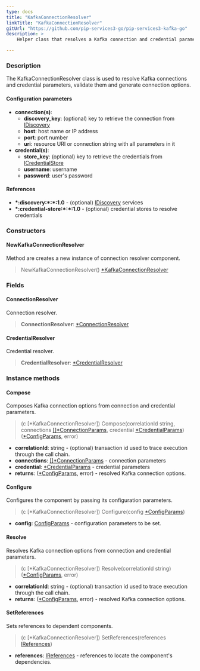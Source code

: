 ```yaml
---
type: docs
title: "KafkaConnectionResolver"
linkTitle: "KafkaConnectionResolver"
gitUrl: "https://github.com/pip-services3-go/pip-services3-kafka-go"
description: >
    Helper class that resolves a Kafka connection and credential parameters, validates them and generates connection options.

---
```


### Description

The KafkaConnectionResolver class is used to resolve Kafka connections and credential parameters, validate them and generate connection options.

#### Configuration parameters


- **connection(s)**:
    - **discovery_key**: (optional) key to retrieve the connection from [IDiscovery](../../../components/connect/idiscovery)
    - **host**: host name or IP address
    - **port**: port number
    - **uri**: resource URI or connection string with all parameters in it
- **credential(s)**:
    - **store_key**: (optional) key to retrieve the credentials from [ICredentialStore](../../../components/auth/icredential_store)
    - **username**: username
    - **password**: user's password

#### References

- **\*:discovery:\*:\*:1.0** - (optional) [IDiscovery](../../../components/connect/idiscovery) services
- **\*:credential-store:\*:\*:1.0** - (optional) credential stores to resolve credentials

### Constructors

#### NewKafkaConnectionResolver
Method are creates a new instance of connection resolver component.

> NewKafkaConnectionResolver() [*KafkaConnectionResolver]()

### Fields

<span class="hide-title-link">

#### ConnectionResolver
Connection resolver.
> **ConnectionResolver**: [*ConnectionResolver](../../../components/connect/connection_resolver)

#### CredentialResolver
Credential resolver.
> **CredentialResolver**: [*CredentialResolver](../../../components/auth/credential_resolver)

</span>


### Instance methods

#### Compose
Composes Kafka connection options from connection and credential parameters.

> (c [*KafkaConnectionResolver]) Compose(correlationId string, connections [[]*ConnectionParams](../../../components/connect/connection_params), credential [*CredentialParams](../../../components/auth/credential_params)) ([*ConfigParams](../../../commons/config/config_params), error)

- **correlationId**: string - (optional) transaction id used to trace execution through the call chain.
- **connections**: [[]*ConnectionParams](../../../components/connect/connection_params) - connection parameters
- **credential**: [*CredentialParams](../../../components/auth/credential_params) - credential parameters
- **returns**: ([*ConfigParams](../../../commons/config/config_params), error) - resolved Kafka connection options.


#### Configure
Configures the component by passing its configuration parameters.

> (c [*KafkaConnectionResolver]) Configure(config [*ConfigParams](../../../commons/config/config_params))

- **config**: [ConfigParams](../../../commons/config/config_params) - configuration parameters to be set.


#### Resolve
Resolves Kafka connection options from connection and credential parameters.

> (c [*KafkaConnectionResolver]) Resolve(correlationId string) ([*ConfigParams](../../../commons/config/config_params), error)

- **correlationId**: string - (optional) transaction id used to trace execution through the call chain.
- **returns**: ([*ConfigParams](../../../commons/config/config_params), error) - resolved Kafka connection options.


#### SetReferences
Sets references to dependent components.

> (c [*KafkaConnectionResolver]) SetReferences(references [IReferences](../../../commons/refer/ireferences))

- **references**: [IReferences](../../../commons/refer/ireferences) - references to locate the component's dependencies.
